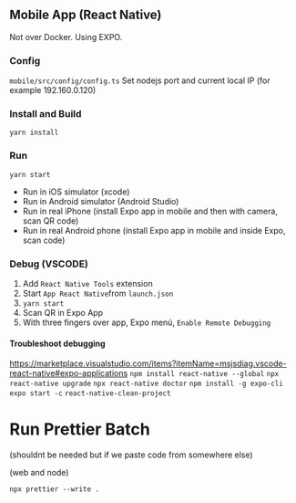 ## Mobile App (React Native)
Not over Docker.
Using EXPO.

### Config
`mobile/src/config/config.ts` Set nodejs port and current local IP (for example 192.160.0.120)

### Install and Build
`yarn install`

### Run
`yarn start`    
- Run in iOS simulator (xcode)
- Run in Android simulator (Android Studio)
- Run in real iPhone (install Expo app in mobile and then with camera, scan QR code)
- Run in real Android phone (install Expo app in mobile and inside Expo, scan code)

### Debug (VSCODE)
1) Add `React Native Tools` extension
2) Start `App React Native`from `launch.json`
3) `yarn start`
4) Scan QR in Expo App
5) With three fingers over app, Expo menú, `Enable Remote Debugging`

#### Troubleshoot debugging
https://marketplace.visualstudio.com/items?itemName=msjsdiag.vscode-react-native#expo-applications
`npm install react-native --global`
`npx react-native upgrade`
`npx react-native doctor`
`npm install -g expo-cli`
`expo start -c`
`react-native-clean-project`


# Run Prettier Batch
(shouldnt be needed but if we paste code from somewhere else)

(web and node)

`npx prettier --write .`